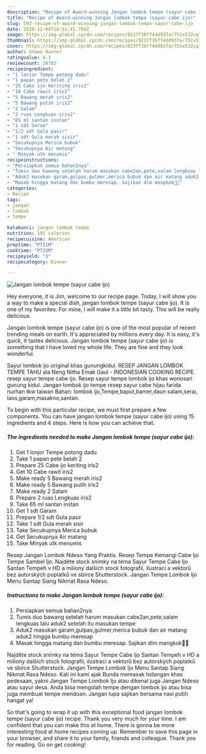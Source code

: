 ```yaml
---
description: "Recipe of Award-winning Jangan lombok tempe (sayur cabe ijo)"
title: "Recipe of Award-winning Jangan lombok tempe (sayur cabe ijo)"
slug: 593-recipe-of-award-winning-jangan-lombok-tempe-sayur-cabe-ijo
date: 2020-12-04T16:51:41.760Z
image: https://img-global.cpcdn.com/recipes/0237f36ff4dd937a/751x532cq70/jangan-lombok-tempe-sayur-cabe-ijo-foto-resep-utama.jpg
thumbnail: https://img-global.cpcdn.com/recipes/0237f36ff4dd937a/751x532cq70/jangan-lombok-tempe-sayur-cabe-ijo-foto-resep-utama.jpg
cover: https://img-global.cpcdn.com/recipes/0237f36ff4dd937a/751x532cq70/jangan-lombok-tempe-sayur-cabe-ijo-foto-resep-utama.jpg
author: Shawn Hunter
ratingvalue: 4.1
reviewcount: 28783
recipeingredient:
- "1 lonjor Tempe potong dadu"
- "1 papan pete belah 2"
- "25 Cabe ijo keriting iris2"
- "10 Cabe rawit iris2"
- "5 Bawang merah iris2"
- "5 Bawang putih iris2"
- "2 Salam"
- "2 ruas Lengkuas iris2"
- "65 ml santan instan"
- "1 sdt Garam"
- "1/2 sdt Gula pasir"
- "1 sdt Gula merah sisir"
- "Secukupnya Merica bubuk"
- "Secukupnya Air matang"
- " Minyak utk menumis"
recipeinstructions:
- "Persiapkan semua bahan2nya"
- "Tumis duo bawang setelah harum masukan cabe2an,pete,salam lengkuas lalu aduk2 setelah itu masukan tempe"
- "Aduk2 masukan garam,gulpas,gulmer,merica bubuk dan air matang aduk2 hingga bumbu meresap"
- "Masak hingga matang dan bumbu meresap. Sajikan dlm mangkok🤤🤩"
categories:
- Recipe
tags:
- jangan
- lombok
- tempe

katakunci: jangan lombok tempe 
nutrition: 191 calories
recipecuisine: American
preptime: "PT11M"
cooktime: "PT33M"
recipeyield: "3"
recipecategory: Dinner

---
```



![Jangan lombok tempe (sayur cabe ijo)](https://img-global.cpcdn.com/recipes/0237f36ff4dd937a/751x532cq70/jangan-lombok-tempe-sayur-cabe-ijo-foto-resep-utama.jpg)

Hey everyone, it is Jim, welcome to our recipe page. Today, I will show you a way to make a special dish, jangan lombok tempe (sayur cabe ijo). It is one of my favorites. For mine, I will make it a little bit tasty. This will be really delicious.

Jangan lombok tempe (sayur cabe ijo) is one of the most popular of recent trending meals on earth. It's appreciated by millions every day. It is easy, it's quick, it tastes delicious. Jangan lombok tempe (sayur cabe ijo) is something that I have loved my whole life. They are fine and they look wonderful.

Sayur lombok ijo original khas gunungkidul. RESEP JANGAN LOMBOK TEMPE TAHU ala Neng Nitha Emak Gaul - INDONESIAN COOKING RECIPE. resep sayur tempe cabe ijo. Resep sayur tempe lombok ijo khas wonosari gunung kidul. Jangan lombok ijo tempe resep sayur cabe hijau farida nurhan tkw taiwan Bahan: lombok ijo,Tempe,baput,bamer,daun salam,serai, laos,garam,masakno,santan.


To begin with this particular recipe, we must first prepare a few components. You can have jangan lombok tempe (sayur cabe ijo) using 15 ingredients and 4 steps. Here is how you can achieve that.

<!--inarticleads1-->

##### The ingredients needed to make Jangan lombok tempe (sayur cabe ijo):

1. Get 1 lonjor Tempe potong dadu
1. Take 1 papan pete belah 2
1. Prepare 25 Cabe ijo keriting iris2
1. Get 10 Cabe rawit iris2
1. Make ready 5 Bawang merah iris2
1. Make ready 5 Bawang putih iris2
1. Make ready 2 Salam
1. Prepare 2 ruas Lengkuas iris2
1. Take 65 ml santan instan
1. Get 1 sdt Garam
1. Prepare 1/2 sdt Gula pasir
1. Take 1 sdt Gula merah sisir
1. Take Secukupnya Merica bubuk
1. Get Secukupnya Air matang
1. Take  Minyak utk menumis


Resep Jangan Lombok Ndeso Yang Praktis. Resep Tempe Kemangi Cabe Ijo Tempe Sambel Ijo. Najděte stock snímky na téma Sayur Tempe Cabe Ijo Santan Tempeh v HD a miliony dalších stock fotografií, ilustrací a vektorů bez autorských poplatků ve sbírce Shutterstock. Jangan Tempe Lombok Ijo Menu Santap Siang Nikmat Rasa Ndeso. 

<!--inarticleads2-->

##### Instructions to make Jangan lombok tempe (sayur cabe ijo):

1. Persiapkan semua bahan2nya
1. Tumis duo bawang setelah harum masukan cabe2an,pete,salam lengkuas lalu aduk2 setelah itu masukan tempe
1. Aduk2 masukan garam,gulpas,gulmer,merica bubuk dan air matang aduk2 hingga bumbu meresap
1. Masak hingga matang dan bumbu meresap. Sajikan dlm mangkok🤤🤩


Najděte stock snímky na téma Sayur Tempe Cabe Ijo Santan Tempeh v HD a miliony dalších stock fotografií, ilustrací a vektorů bez autorských poplatků ve sbírce Shutterstock. Jangan Tempe Lombok Ijo Menu Santap Siang Nikmat Rasa Ndeso. Kali ini kami ajak Bunda memasak hidangan khas pedesaan, yakni Jangan Tempe Lombok Ijo atau dikenal juga Jangan Ndeso atau sayur desa. Anda bisa mengolah tempe dengan lombok ijo atau bisa juga membuat tempe mendoan. Jangan lupa sajikan bersama nasi putih hangat ya! 

So that's going to wrap it up with this exceptional food jangan lombok tempe (sayur cabe ijo) recipe. Thank you very much for your time. I am confident that you can make this at home. There is gonna be more interesting food at home recipes coming up. Remember to save this page in your browser, and share it to your family, friends and colleague. Thank you for reading. Go on get cooking!
